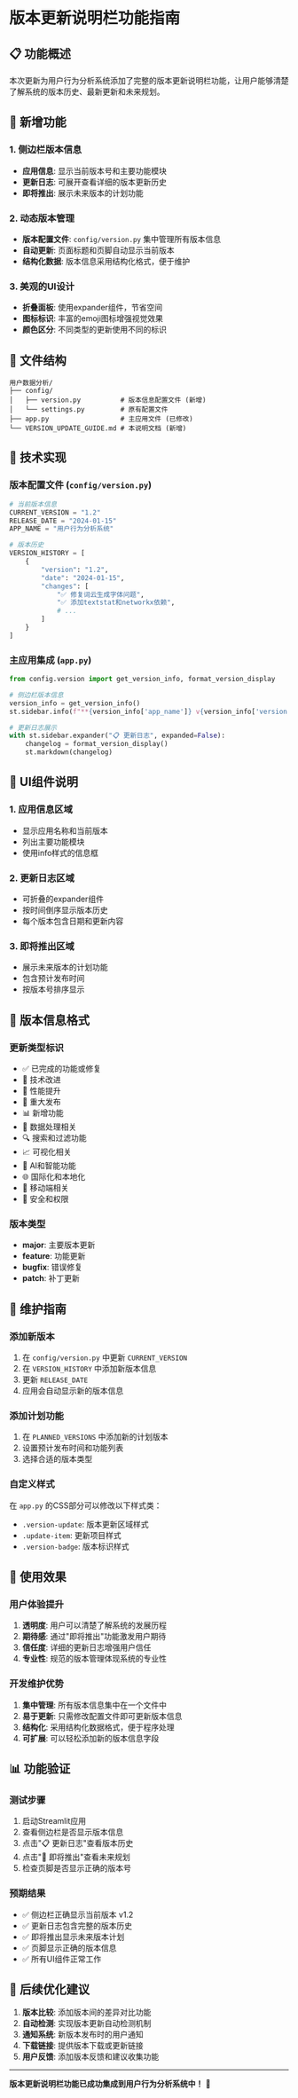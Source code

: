 # 版本更新说明栏功能指南

## 📋 功能概述

本次更新为用户行为分析系统添加了完整的版本更新说明栏功能，让用户能够清楚了解系统的版本历史、最新更新和未来规划。

## 🎯 新增功能

### 1. 侧边栏版本信息
- **应用信息**: 显示当前版本号和主要功能模块
- **更新日志**: 可展开查看详细的版本更新历史
- **即将推出**: 展示未来版本的计划功能

### 2. 动态版本管理
- **版本配置文件**: `config/version.py` 集中管理所有版本信息
- **自动更新**: 页面标题和页脚自动显示当前版本
- **结构化数据**: 版本信息采用结构化格式，便于维护

### 3. 美观的UI设计
- **折叠面板**: 使用expander组件，节省空间
- **图标标识**: 丰富的emoji图标增强视觉效果
- **颜色区分**: 不同类型的更新使用不同的标识

## 📁 文件结构

```
用户数据分析/
├── config/
│   ├── version.py          # 版本信息配置文件 (新增)
│   └── settings.py         # 原有配置文件
├── app.py                  # 主应用文件 (已修改)
└── VERSION_UPDATE_GUIDE.md # 本说明文档 (新增)
```

## 🔧 技术实现

### 版本配置文件 (`config/version.py`)

```python
# 当前版本信息
CURRENT_VERSION = "1.2"
RELEASE_DATE = "2024-01-15"
APP_NAME = "用户行为分析系统"

# 版本历史
VERSION_HISTORY = [
    {
        "version": "1.2",
        "date": "2024-01-15",
        "changes": [
            "✅ 修复词云生成字体问题",
            "✅ 添加textstat和networkx依赖",
            # ...
        ]
    }
]
```

### 主应用集成 (`app.py`)

```python
from config.version import get_version_info, format_version_display

# 侧边栏版本信息
version_info = get_version_info()
st.sidebar.info(f"**{version_info['app_name']} v{version_info['version']}**")

# 更新日志展示
with st.sidebar.expander("📋 更新日志", expanded=False):
    changelog = format_version_display()
    st.markdown(changelog)
```

## 🎨 UI组件说明

### 1. 应用信息区域
- 显示应用名称和当前版本
- 列出主要功能模块
- 使用info样式的信息框

### 2. 更新日志区域
- 可折叠的expander组件
- 按时间倒序显示版本历史
- 每个版本包含日期和更新内容

### 3. 即将推出区域
- 展示未来版本的计划功能
- 包含预计发布时间
- 按版本号排序显示

## 📝 版本信息格式

### 更新类型标识
- ✅ 已完成的功能或修复
- 🔧 技术改进
- 🚀 性能提升
- 🎉 重大发布
- 📊 新增功能
- 💾 数据处理相关
- 🔍 搜索和过滤功能
- 📈 可视化相关
- 🤖 AI和智能功能
- 🌐 国际化和本地化
- 📱 移动端相关
- 🔐 安全和权限

### 版本类型
- **major**: 主要版本更新
- **feature**: 功能更新
- **bugfix**: 错误修复
- **patch**: 补丁更新

## 🔄 维护指南

### 添加新版本
1. 在 `config/version.py` 中更新 `CURRENT_VERSION`
2. 在 `VERSION_HISTORY` 中添加新版本信息
3. 更新 `RELEASE_DATE`
4. 应用会自动显示新的版本信息

### 添加计划功能
1. 在 `PLANNED_VERSIONS` 中添加新的计划版本
2. 设置预计发布时间和功能列表
3. 选择合适的版本类型

### 自定义样式
在 `app.py` 的CSS部分可以修改以下样式类：
- `.version-update`: 版本更新区域样式
- `.update-item`: 更新项目样式
- `.version-badge`: 版本标识样式

## 🚀 使用效果

### 用户体验提升
1. **透明度**: 用户可以清楚了解系统的发展历程
2. **期待感**: 通过"即将推出"功能激发用户期待
3. **信任度**: 详细的更新日志增强用户信任
4. **专业性**: 规范的版本管理体现系统的专业性

### 开发维护优势
1. **集中管理**: 所有版本信息集中在一个文件中
2. **易于更新**: 只需修改配置文件即可更新版本信息
3. **结构化**: 采用结构化数据格式，便于程序处理
4. **可扩展**: 可以轻松添加新的版本信息字段

## 📊 功能验证

### 测试步骤
1. 启动Streamlit应用
2. 查看侧边栏是否显示版本信息
3. 点击"📋 更新日志"查看版本历史
4. 点击"🚀 即将推出"查看未来规划
5. 检查页脚是否显示正确的版本号

### 预期结果
- ✅ 侧边栏正确显示当前版本 v1.2
- ✅ 更新日志包含完整的版本历史
- ✅ 即将推出显示未来版本计划
- ✅ 页脚显示正确的版本信息
- ✅ 所有UI组件正常工作

## 🎯 后续优化建议

1. **版本比较**: 添加版本间的差异对比功能
2. **自动检测**: 实现版本更新自动检测机制
3. **通知系统**: 新版本发布时的用户通知
4. **下载链接**: 提供版本下载或更新链接
5. **用户反馈**: 添加版本反馈和建议收集功能

---

**版本更新说明栏功能已成功集成到用户行为分析系统中！** 🎉